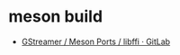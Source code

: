 
# meson build
- [GStreamer / Meson Ports / libffi · GitLab](https://gitlab.freedesktop.org/gstreamer/meson-ports/libffi)
